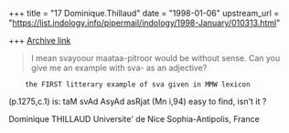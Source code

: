 +++
title = "17 Dominique.Thillaud"
date = "1998-01-06"
upstream_url = "https://list.indology.info/pipermail/indology/1998-January/010313.html"

+++
[Archive link](https://list.indology.info/pipermail/indology/1998-January/010313.html)

>I mean svayoour maataa-pitroor would be without
>sense. Can you give me an example with sva- as an
>adjective?

        the FIRST litterary example of sva given in MMW lexicon
(p.1275,c.1) is:
taM svAd AsyAd asRjat (Mn i,94)
        easy to find, isn't it ?

Dominique THILLAUD
Universite' de Nice Sophia-Antipolis, France



